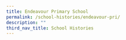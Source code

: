 ```yaml
---
title: Endeavour Primary School
permalink: /school-histories/endeavour-pri/
description: ""
third_nav_title: School Histories
---
```

